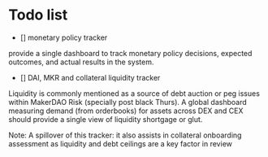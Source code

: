 # Todo list

- [] monetary policy tracker

provide a single dashboard to track monetary policy decisions, expected outcomes, and actual results in the system.
<!--
@todo: describe what
-->

- [] DAI, MKR and collateral liquidity tracker

Liquidity is commonly mentioned as a source of debt auction or peg issues within MakerDAO Risk (specially post black Thurs). A global dashboard measuring demand (from orderbooks) for assets across DEX and CEX should provide a single view of liquidity shortgage or glut. 

Note: A spillover of this tracker: it also assists in collateral onboarding assessment as liquidity and debt ceilings are a key factor in review

